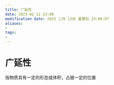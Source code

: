 ```yaml
---
title: 广延性
date: 2023-02-12 23:08
modification date: 2023 二月 12日 星期日 23:08:07
aliases: 
- 
tags: 
- 
---
```


# 广延性

指物质具有一定的形态或体积，占据一定的位置